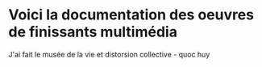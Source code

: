 # Voici la documentation des oeuvres de finissants multimédia 
J'ai fait le musée de la vie et distorsion collective - quoc huy
